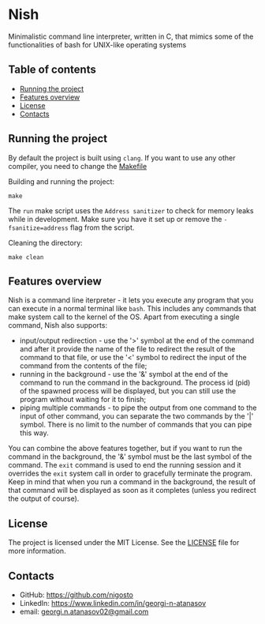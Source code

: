 # Nish
Minimalistic command line interpreter, written in C, that mimics some of the functionalities of bash for UNIX-like operating systems

## Table of contents
- [Running the project](#running-the-project)
- [Features overview](#features-overview)
- [License](#license)
- [Contacts](#contacts)

## Running the project
By default the project is built using `clang`. If you want to use any other compiler, you need to change the [Makefile](./Makefile)

Building and running the project:
```shell
make
```

The `run` make script uses the `Address sanitizer` to check for memory leaks while in development. Make sure you have it set up or remove the `-fsanitize=address` flag from the script.

Cleaning the directory:
```shell
make clean
```

## Features overview
Nish is a command line iterpreter - it lets you execute any program that you can execute in a normal terminal like `bash`. This includes any commands that make system call to the kernel of the OS. Apart from executing a single command, Nish also supports:
- input/output redirection - use the '>' symbol at the end of the command and after it provide the name of the file to redirect the result of the command to that file, or use the '<' symbol to redirect the input of the command from the contents of the file;
- running in the background - use the '&' symbol at the end of the command to run the command in the background. The process id (pid) of the spawned process will be displayed, but you can still use the program without waiting for it to finish;
- piping multiple commands - to pipe the output from one command to the input of other command, you can separate the two commands by the '|' symbol. There is no limit to the number of commands that you can pipe this way.

You can combine the above features together, but if you want to run the command in the background, the '&' symbol must be the last symbol of the command. The `exit` command is used to end the running session and it overrides the `exit` system call in order to gracefully terminate the program. Keep in mind that when you run a command in the background, the result of that command will be displayed as soon as it completes (unless you redirect the output of course).

## License
The project is licensed under the MIT License. See the [LICENSE](./LICENSE) file for more information.

## Contacts
- GitHub: https://github.com/nigosto
- LinkedIn: https://www.linkedin.com/in/georgi-n-atanasov
- email: georgi.n.atanasov02@gmail.com